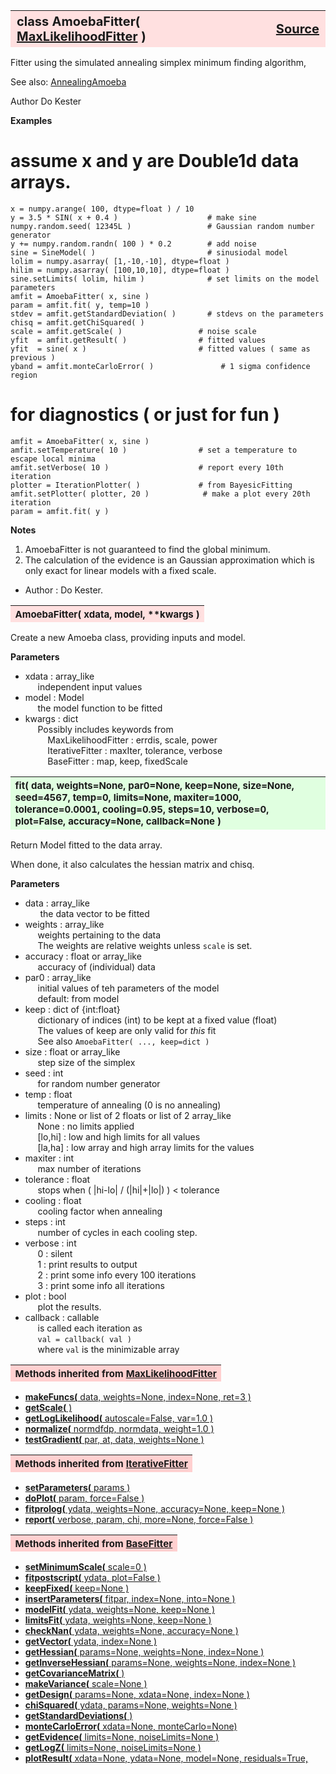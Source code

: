 ---
---
<br><br>

<a name="AmoebaFitter"></a>
<table><thead style="background-color:#FFE0E0; width:100%; font-size:20px"><tr><th style="text-align:left">
<strong>class AmoebaFitter(</strong> <a href="./MaxLikelihoodFitter.html">MaxLikelihoodFitter</a> )</th><th style="text-align:right"><a href=https://github.com/dokester/BayesicFitting/blob/master/BayesicFitting/source/AmoebaFitter.py target=_blank>Source</a></th></tr></thead></table>
<p>

Fitter using the simulated annealing simplex minimum finding algorithm,

See also: [AnnealingAmoeba](./AnnealingAmoeba.md)

Author       Do Kester

<b>Examples</b>

# assume x and y are Double1d data arrays.
    x = numpy.arange( 100, dtype=float ) / 10
    y = 3.5 * SIN( x + 0.4 )                    # make sine
    numpy.random.seed( 12345L )                 # Gaussian random number generator
    y += numpy.random.randn( 100 ) * 0.2        # add noise
    sine = SineModel( )                         # sinusiodal model
    lolim = numpy.asarray( [1,-10,-10], dtype=float )
    hilim = numpy.asarray( [100,10,10], dtype=float )
    sine.setLimits( lolim, hilim )              # set limits on the model parameters
    amfit = AmoebaFitter( x, sine )
    param = amfit.fit( y, temp=10 )
    stdev = amfit.getStandardDeviation( )       # stdevs on the parameters
    chisq = amfit.getChiSquared( )
    scale = amfit.getScale( )                 # noise scale
    yfit  = amfit.getResult( )                # fitted values
    yfit  = sine( x )                         # fitted values ( same as previous )
    yband = amfit.monteCarloError( )               # 1 sigma confidence region
# for diagnostics ( or just for fun )
    amfit = AmoebaFitter( x, sine )
    amfit.setTemperature( 10 )                # set a temperature to escape local minima
    amfit.setVerbose( 10 )                    # report every 10th iteration
    plotter = IterationPlotter( )             # from BayesicFitting
    amfit.setPlotter( plotter, 20 )            # make a plot every 20th iteration
    param = amfit.fit( y )


<b>Notes</b>

1. AmoebaFitter is not guaranteed to find the global minimum.
2. The calculation of the evidence is an Gaussian approximation which is
only exact for linear models with a fixed scale.

* Author  :  Do Kester.<br>


<a name="AmoebaFitter"></a>
<table><thead style="background-color:#FFE0E0; width:100%; font-size:15px"><tr><th style="text-align:left">
<strong>AmoebaFitter(</strong> xdata, model, **kwargs )
</th></tr></thead></table>
<p>

Create a new Amoeba class, providing inputs and model.

<b>Parameters</b>

* xdata  :  array_like<br>
&nbsp;&nbsp;&nbsp;&nbsp; independent input values<br>
* model  :  Model<br>
&nbsp;&nbsp;&nbsp;&nbsp; the model function to be fitted<br>
* kwargs  :  dict<br>
&nbsp;&nbsp;&nbsp;&nbsp; Possibly includes keywords from<br>
&nbsp;&nbsp;&nbsp;&nbsp;&nbsp;&nbsp;&nbsp;&nbsp; MaxLikelihoodFitter :   errdis, scale, power<br>
&nbsp;&nbsp;&nbsp;&nbsp;&nbsp;&nbsp;&nbsp;&nbsp; IterativeFitter :       maxIter, tolerance, verbose<br>
&nbsp;&nbsp;&nbsp;&nbsp;&nbsp;&nbsp;&nbsp;&nbsp; BaseFitter :            map, keep, fixedScale<br>


<a name="fit"></a>
<table><thead style="background-color:#E0FFE0; width:100%; font-size:15px"><tr><th style="text-align:left">
<strong>fit(</strong> data, weights=None, par0=None, keep=None, size=None,
 seed=4567, temp=0, limits=None, maxiter=1000,
 tolerance=0.0001, cooling=0.95, steps=10,
 verbose=0, plot=False, accuracy=None, callback=None )
</th></tr></thead></table>
<p>

Return Model fitted to the data array.

When done, it also calculates the hessian matrix and chisq.

<b>Parameters</b>

* data  :  array_like<br>
&nbsp;&nbsp;&nbsp;&nbsp;&nbsp; the data vector to be fitted<br>
* weights  :  array_like<br>
&nbsp;&nbsp;&nbsp;&nbsp; weights pertaining to the data<br>
&nbsp;&nbsp;&nbsp;&nbsp; The weights are relative weights unless `scale` is set.<br>
* accuracy  :  float or array_like<br>
&nbsp;&nbsp;&nbsp;&nbsp; accuracy of (individual) data<br>
* par0  :  array_like<br>
&nbsp;&nbsp;&nbsp;&nbsp; initial values of teh parameters of the model<br>
&nbsp;&nbsp;&nbsp;&nbsp; default: from model<br>
* keep  :  dict of {int:float}<br>
&nbsp;&nbsp;&nbsp;&nbsp; dictionary of indices (int) to be kept at a fixed value (float)<br>
&nbsp;&nbsp;&nbsp;&nbsp; The values of keep are only valid for *this* fit<br>
&nbsp;&nbsp;&nbsp;&nbsp; See also `AmoebaFitter( ..., keep=dict )`<br>
* size  :  float or array_like<br>
&nbsp;&nbsp;&nbsp;&nbsp; step size of the simplex<br>
* seed  :  int<br>
&nbsp;&nbsp;&nbsp;&nbsp; for random number generator<br>
* temp  :  float<br>
&nbsp;&nbsp;&nbsp;&nbsp; temperature of annealing (0 is no annealing)<br>
* limits  :  None or list of 2 floats or list of 2 array_like<br>
&nbsp;&nbsp;&nbsp;&nbsp; None : no limits applied<br>
&nbsp;&nbsp;&nbsp;&nbsp; [lo,hi] : low and high limits for all values<br>
&nbsp;&nbsp;&nbsp;&nbsp; [la,ha] : low array and high array limits for the values<br>
* maxiter  :  int<br>
&nbsp;&nbsp;&nbsp;&nbsp; max number of iterations<br>
* tolerance  :  float<br>
&nbsp;&nbsp;&nbsp;&nbsp; stops when ( |hi-lo| / (|hi|+|lo|) ) < tolerance<br>
* cooling  :  float<br>
&nbsp;&nbsp;&nbsp;&nbsp; cooling factor when annealing<br>
* steps  :  int<br>
&nbsp;&nbsp;&nbsp;&nbsp; number of cycles in each cooling step.<br>
* verbose  :  int<br>
&nbsp;&nbsp;&nbsp;&nbsp; 0 : silent<br>
&nbsp;&nbsp;&nbsp;&nbsp; 1 : print results to output<br>
&nbsp;&nbsp;&nbsp;&nbsp; 2 : print some info every 100 iterations<br>
&nbsp;&nbsp;&nbsp;&nbsp; 3 : print some info all iterations<br>
* plot  :  bool<br>
&nbsp;&nbsp;&nbsp;&nbsp; plot the results.<br>
* callback  :  callable<br>
&nbsp;&nbsp;&nbsp;&nbsp; is called each iteration as<br>
&nbsp;&nbsp;&nbsp;&nbsp; `val = callback( val )`<br>
&nbsp;&nbsp;&nbsp;&nbsp; where `val` is the minimizable array<br>


<table><thead style="background-color:#FFD0D0; width:100%; font-size:15px"><tr><th style="text-align:left">
<strong>Methods inherited from</strong> <a href="./MaxLikelihoodFitter.html">MaxLikelihoodFitter</a></th></tr></thead></table>


* [<strong>makeFuncs(</strong> data, weights=None, index=None, ret=3 ) ](./MaxLikelihoodFitter.md#makeFuncs)
* [<strong>getScale(</strong> ) ](./MaxLikelihoodFitter.md#getScale)
* [<strong>getLogLikelihood(</strong> autoscale=False, var=1.0 ) ](./MaxLikelihoodFitter.md#getLogLikelihood)
* [<strong>normalize(</strong> normdfdp, normdata, weight=1.0 ) ](./MaxLikelihoodFitter.md#normalize)
* [<strong>testGradient(</strong> par, at, data, weights=None )](./MaxLikelihoodFitter.md#testGradient)


<table><thead style="background-color:#FFD0D0; width:100%; font-size:15px"><tr><th style="text-align:left">
<strong>Methods inherited from</strong> <a href="./IterativeFitter.html">IterativeFitter</a></th></tr></thead></table>


* [<strong>setParameters(</strong> params )](./IterativeFitter.md#setParameters)
* [<strong>doPlot(</strong> param, force=False )](./IterativeFitter.md#doPlot)
* [<strong>fitprolog(</strong> ydata, weights=None, accuracy=None, keep=None ) ](./IterativeFitter.md#fitprolog)
* [<strong>report(</strong> verbose, param, chi, more=None, force=False ) ](./IterativeFitter.md#report)


<table><thead style="background-color:#FFD0D0; width:100%; font-size:15px"><tr><th style="text-align:left">
<strong>Methods inherited from</strong> <a href="./BaseFitter.html">BaseFitter</a></th></tr></thead></table>


* [<strong>setMinimumScale(</strong> scale=0 ) ](./BaseFitter.md#setMinimumScale)
* [<strong>fitpostscript(</strong> ydata, plot=False ) ](./BaseFitter.md#fitpostscript)
* [<strong>keepFixed(</strong> keep=None ) ](./BaseFitter.md#keepFixed)
* [<strong>insertParameters(</strong> fitpar, index=None, into=None ) ](./BaseFitter.md#insertParameters)
* [<strong>modelFit(</strong> ydata, weights=None, keep=None )](./BaseFitter.md#modelFit)
* [<strong>limitsFit(</strong> ydata, weights=None, keep=None ) ](./BaseFitter.md#limitsFit)
* [<strong>checkNan(</strong> ydata, weights=None, accuracy=None )](./BaseFitter.md#checkNan)
* [<strong>getVector(</strong> ydata, index=None )](./BaseFitter.md#getVector)
* [<strong>getHessian(</strong> params=None, weights=None, index=None )](./BaseFitter.md#getHessian)
* [<strong>getInverseHessian(</strong> params=None, weights=None, index=None )](./BaseFitter.md#getInverseHessian)
* [<strong>getCovarianceMatrix(</strong> )](./BaseFitter.md#getCovarianceMatrix)
* [<strong>makeVariance(</strong> scale=None )](./BaseFitter.md#makeVariance)
* [<strong>getDesign(</strong> params=None, xdata=None, index=None )](./BaseFitter.md#getDesign)
* [<strong>chiSquared(</strong> ydata, params=None, weights=None )](./BaseFitter.md#chiSquared)
* [<strong>getStandardDeviations(</strong> )](./BaseFitter.md#getStandardDeviations)
* [<strong>monteCarloError(</strong> xdata=None, monteCarlo=None)](./BaseFitter.md#monteCarloError)
* [<strong>getEvidence(</strong> limits=None, noiseLimits=None )](./BaseFitter.md#getEvidence)
* [<strong>getLogZ(</strong> limits=None, noiseLimits=None )](./BaseFitter.md#getLogZ)
* [<strong>plotResult(</strong> xdata=None, ydata=None, model=None, residuals=True,](./BaseFitter.md#plotResult)
